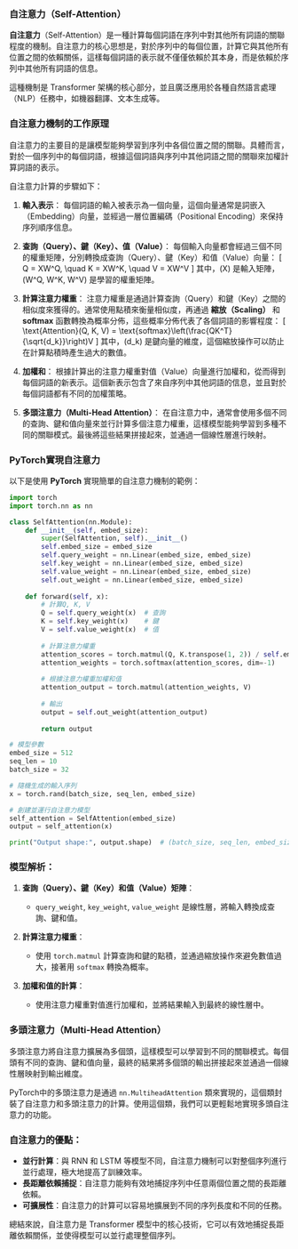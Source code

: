 ### 自注意力（Self-Attention）

**自注意力**（Self-Attention）是一種計算每個詞語在序列中對其他所有詞語的關聯程度的機制。自注意力的核心思想是，對於序列中的每個位置，計算它與其他所有位置之間的依賴關係，這樣每個詞語的表示就不僅僅依賴於其本身，而是依賴於序列中其他所有詞語的信息。

這種機制是 Transformer 架構的核心部分，並且廣泛應用於各種自然語言處理（NLP）任務中，如機器翻譯、文本生成等。

### 自注意力機制的工作原理

自注意力的主要目的是讓模型能夠學習到序列中各個位置之間的關聯。具體而言，對於一個序列中的每個詞語，根據這個詞語與序列中其他詞語之間的關聯來加權計算詞語的表示。

自注意力計算的步驟如下：

1. **輸入表示**：
   每個詞語的輸入被表示為一個向量，這個向量通常是詞嵌入（Embedding）向量，並經過一層位置編碼（Positional Encoding）來保持序列順序信息。

2. **查詢（Query）、鍵（Key）、值（Value）**：
   每個輸入向量都會經過三個不同的權重矩陣，分別轉換成查詢（Query）、鍵（Key）和值（Value）向量：
   \[
   Q = XW^Q, \quad K = XW^K, \quad V = XW^V
   \]
   其中，\(X\) 是輸入矩陣，\(W^Q, W^K, W^V\) 是學習的權重矩陣。

3. **計算注意力權重**：
   注意力權重是通過計算查詢（Query）和鍵（Key）之間的相似度來獲得的。通常使用點積來衡量相似度，再通過 **縮放（Scaling）** 和 **softmax** 函數轉換為概率分佈，這些概率分佈代表了各個詞語的影響程度：
   \[
   \text{Attention}(Q, K, V) = \text{softmax}\left(\frac{QK^T}{\sqrt{d_k}}\right)V
   \]
   其中，\(d_k\) 是鍵向量的維度，這個縮放操作可以防止在計算點積時產生過大的數值。

4. **加權和**：
   根據計算出的注意力權重對值（Value）向量進行加權和，從而得到每個詞語的新表示。這個新表示包含了來自序列中其他詞語的信息，並且對於每個詞語都有不同的加權策略。

5. **多頭注意力（Multi-Head Attention）**：
   在自注意力中，通常會使用多個不同的查詢、鍵和值向量來並行計算多個注意力權重，這樣模型能夠學習到多種不同的關聯模式。最後將這些結果拼接起來，並通過一個線性層進行映射。

### PyTorch實現自注意力

以下是使用 **PyTorch** 實現簡單的自注意力機制的範例：

```python
import torch
import torch.nn as nn

class SelfAttention(nn.Module):
    def __init__(self, embed_size):
        super(SelfAttention, self).__init__()
        self.embed_size = embed_size
        self.query_weight = nn.Linear(embed_size, embed_size)
        self.key_weight = nn.Linear(embed_size, embed_size)
        self.value_weight = nn.Linear(embed_size, embed_size)
        self.out_weight = nn.Linear(embed_size, embed_size)
        
    def forward(self, x):
        # 計算Q, K, V
        Q = self.query_weight(x)  # 查詢
        K = self.key_weight(x)    # 鍵
        V = self.value_weight(x)  # 值
        
        # 計算注意力權重
        attention_scores = torch.matmul(Q, K.transpose(1, 2)) / self.embed_size**0.5
        attention_weights = torch.softmax(attention_scores, dim=-1)
        
        # 根據注意力權重加權和值
        attention_output = torch.matmul(attention_weights, V)
        
        # 輸出
        output = self.out_weight(attention_output)
        
        return output

# 模型參數
embed_size = 512
seq_len = 10
batch_size = 32

# 隨機生成的輸入序列
x = torch.rand(batch_size, seq_len, embed_size)

# 創建並運行自注意力模型
self_attention = SelfAttention(embed_size)
output = self_attention(x)

print("Output shape:", output.shape)  # (batch_size, seq_len, embed_size)
```

### 模型解析：
1. **查詢（Query）、鍵（Key）和值（Value）矩陣**：
   - `query_weight`, `key_weight`, `value_weight` 是線性層，將輸入轉換成查詢、鍵和值。
   
2. **計算注意力權重**：
   - 使用 `torch.matmul` 計算查詢和鍵的點積，並通過縮放操作來避免數值過大，接著用 `softmax` 轉換為概率。

3. **加權和值的計算**：
   - 使用注意力權重對值進行加權和，並將結果輸入到最終的線性層中。

### 多頭注意力（Multi-Head Attention）

多頭注意力將自注意力擴展為多個頭，這樣模型可以學習到不同的關聯模式。每個頭有不同的查詢、鍵和值向量，最終的結果將多個頭的輸出拼接起來並通過一個線性層映射到輸出維度。

PyTorch中的多頭注意力是通過 `nn.MultiheadAttention` 類來實現的，這個類封裝了自注意力和多頭注意力的計算。使用這個類，我們可以更輕鬆地實現多頭自注意力的功能。

### 自注意力的優點：
- **並行計算**：與 RNN 和 LSTM 等模型不同，自注意力機制可以對整個序列進行並行處理，極大地提高了訓練效率。
- **長距離依賴捕捉**：自注意力能夠有效地捕捉序列中任意兩個位置之間的長距離依賴。
- **可擴展性**：自注意力的計算可以容易地擴展到不同的序列長度和不同的任務。

總結來說，自注意力是 Transformer 模型中的核心技術，它可以有效地捕捉長距離依賴關係，並使得模型可以並行處理整個序列。